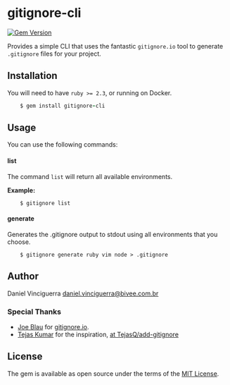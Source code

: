 # gitignore-cli

[![Gem Version](https://badge.fury.io/rb/gitignore-cli.svg)](https://badge.fury.io/rb/gitignore-cli)

Provides a simple CLI that uses the fantastic `gitignore.io` tool to generate `.gitignore` files for your project.

## Installation

You will need to have `ruby >= 2.3`, or running on Docker.

```ruby
    $ gem install gitignore-cli
```

## Usage

You can use the following commands:

#### list

The command `list` will return all available environments.

**Example:**

```shellscript
    $ gitignore list
```



#### generate

Generates the .gitignore output to stdout using all environments that you choose.

```shellscript
    $ gitignore generate ruby vim node > .gitignore
```

## Author

Daniel Vinciguerra <daniel.vinciguerra@bivee.com.br>


### Special Thanks

* [Joe Blau](https://github.com/joeblau) for [gitignore.io](https://gitignore.io).
* [Tejas Kumar](https://github.com/TejasQ) for the inspiration, [at TejasQ/add-gitignore](https://github.com/TejasQ/add-gitignore)


## License

The gem is available as open source under the terms of the [MIT License](https://opensource.org/licenses/MIT).
